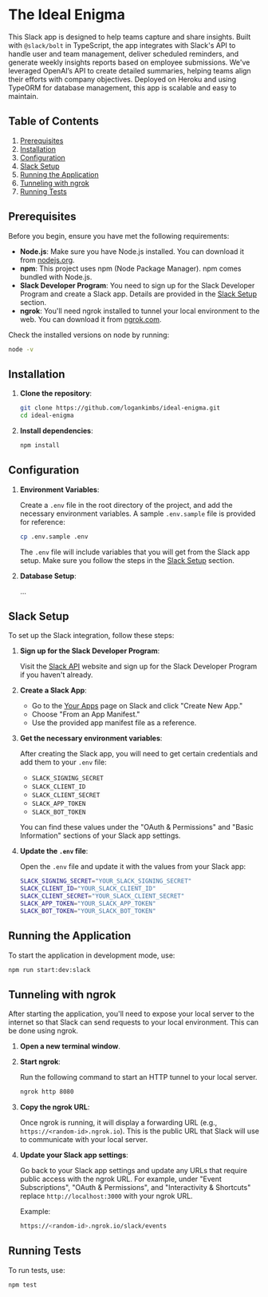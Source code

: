 # The Ideal Enigma

This Slack app is designed to help teams capture and share insights. Built with `@slack/bolt` in TypeScript, the app integrates with Slack's API to handle user and team management, deliver scheduled reminders, and generate weekly insights reports based on employee submissions. We've leveraged OpenAI’s API to create detailed summaries, helping teams align their efforts with company objectives. Deployed on Heroku and using TypeORM for database management, this app is scalable and easy to maintain.

## Table of Contents

1. [Prerequisites](#prerequisites)
2. [Installation](#installation)
3. [Configuration](#configuration)
4. [Slack Setup](#slack-setup)
5. [Running the Application](#running-the-application)
6. [Tunneling with ngrok](#tunneling-with-ngrok)
7. [Running Tests](#running-tests)

## Prerequisites

Before you begin, ensure you have met the following requirements:

- **Node.js**: Make sure you have Node.js installed. You can download it from [nodejs.org](https://nodejs.org/).
- **npm**: This project uses npm (Node Package Manager). npm comes bundled with Node.js.
- **Slack Developer Program**: You need to sign up for the Slack Developer Program and create a Slack app. Details are provided in the [Slack Setup](#slack-setup) section.
- **ngrok**: You'll need ngrok installed to tunnel your local environment to the web. You can download it from [ngrok.com](https://ngrok.com/).

Check the installed versions on node by running:

```bash
node -v
```

## Installation

1. **Clone the repository**:

   ```bash
   git clone https://github.com/logankimbs/ideal-enigma.git
   cd ideal-enigma
   ```

2. **Install dependencies**:

   ```bash
   npm install
   ```

## Configuration

1. **Environment Variables**:

   Create a `.env` file in the root directory of the project, and add the necessary environment variables. A sample `.env.sample` file is provided for reference:

   ```bash
   cp .env.sample .env
   ```

   The `.env` file will include variables that you will get from the Slack app setup. Make sure you follow the steps in the [Slack Setup](#slack-setup) section.

2. **Database Setup**:

   ...

## Slack Setup

To set up the Slack integration, follow these steps:

1. **Sign up for the Slack Developer Program**:

   Visit the [Slack API](https://api.slack.com/) website and sign up for the Slack Developer Program if you haven't already.

2. **Create a Slack App**:

   - Go to the [Your Apps](https://api.slack.com/apps) page on Slack and click "Create New App."
   - Choose "From an App Manifest."
   - Use the provided app manifest file as a reference.

3. **Get the necessary environment variables**:

   After creating the Slack app, you will need to get certain credentials and add them to your `.env` file:

   - `SLACK_SIGNING_SECRET`
   - `SLACK_CLIENT_ID`
   - `SLACK_CLIENT_SECRET`
   - `SLACK_APP_TOKEN`
   - `SLACK_BOT_TOKEN`

   You can find these values under the "OAuth & Permissions" and "Basic Information" sections of your Slack app settings.

4. **Update the `.env` file**:

   Open the `.env` file and update it with the values from your Slack app:

   ```bash
   SLACK_SIGNING_SECRET="YOUR_SLACK_SIGNING_SECRET"
   SLACK_CLIENT_ID="YOUR_SLACK_CLIENT_ID"
   SLACK_CLIENT_SECRET="YOUR_SLACK_CLIENT_SECRET"
   SLACK_APP_TOKEN="YOUR_SLACK_APP_TOKEN"
   SLACK_BOT_TOKEN="YOUR_SLACK_BOT_TOKEN"
   ```

## Running the Application

To start the application in development mode, use:

```bash
npm run start:dev:slack
```

## Tunneling with ngrok

After starting the application, you'll need to expose your local server to the internet so that Slack can send requests to your local environment. This can be done using ngrok.

1. **Open a new terminal window**.

2. **Start ngrok**:

   Run the following command to start an HTTP tunnel to your local server.

   ```bash
   ngrok http 8080
   ```

3. **Copy the ngrok URL**:

   Once ngrok is running, it will display a forwarding URL (e.g., `https://<random-id>.ngrok.io`). This is the public URL that Slack will use to communicate with your local server.

4. **Update your Slack app settings**:

   Go back to your Slack app settings and update any URLs that require public access with the ngrok URL. For example, under "Event Subscriptions", "OAuth & Permissions", and "Interactivity & Shortcuts" replace `http://localhost:3000` with your ngrok URL.

   Example:

   ```bash
   https://<random-id>.ngrok.io/slack/events
   ```

## Running Tests

To run tests, use:

```bash
npm test
```
